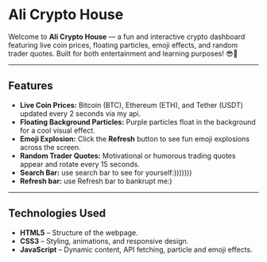 # Ali Crypto House

Welcome to **Ali Crypto House** — a fun and interactive crypto dashboard featuring live coin prices, floating particles, emoji effects, and random trader quotes. Built for both entertainment and learning purposes! 😎💸

---

## Features

- **Live Coin Prices:** Bitcoin (BTC), Ethereum (ETH), and Tether (USDT) updated every 2 seconds via my api.
- **Floating Background Particles:** Purple particles float in the background for a cool visual effect.
- **Emoji Explosion:** Click the **Refresh** button to see fun emoji explosions across the screen.
- **Random Trader Quotes:** Motivational or humorous trading quotes appear and rotate every 15 seconds.
- **Search Bar:** use search bar to see for yourself:)))))))
- **Refresh bar:** use Refresh bar to bankrupt me:)

---

## Technologies Used

- **HTML5** – Structure of the webpage.
- **CSS3** – Styling, animations, and responsive design.
- **JavaScript** – Dynamic content, API fetching, particle and emoji effects.
